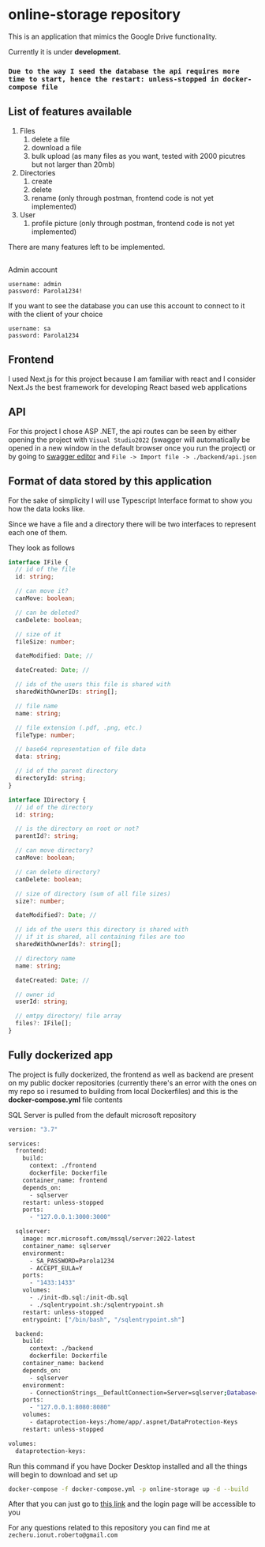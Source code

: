 # online-storage repository

This is an application that mimics the Google Drive functionality.

Currently it is under **development**.

### `Due to the way I seed the database the api requires more time to start, hence the restart: unless-stopped in docker-compose file`

## List of features available

1. Files
   1. delete a file
   2. download a file
   3. bulk upload (as many files as you want, tested with 2000 picutres but not larger than 20mb)
2. Directories
   1. create
   2. delete
   3. rename (only through postman, frontend code is not yet implemented)
3. User
   1. profile picture (only through postman, frontend code is not yet implemented)

There are many features left to be implemented.

##

Admin account

```
username: admin
password: Parola1234!
```

If you want to see the database you can use this account to connect to it with the client of your choice

```
username: sa
password: Parola1234
```

## Frontend

I used Next.js for this project because I am familiar with react and I consider Next.Js the best framework for developing React based web applications

## API

For this project I chose ASP .NET, the api routes can be seen by either opening the project with `Visual Studio2022` (swagger will automatically be opened in a new window in the default browser once you run the project) or by going to [swagger editor](https://editor.swagger.io/#/) and `File -> Import file -> ./backend/api.json`

## Format of data stored by this application

For the sake of simplicity I will use Typescript Interface format to show you how the data looks like.

Since we have a file and a directory there will be two interfaces to represent each one of them.

They look as follows

```typescript
interface IFile {
  // id of the file
  id: string;

  // can move it?
  canMove: boolean;

  // can be deleted?
  canDelete: boolean;

  // size of it
  fileSize: number;

  dateModified: Date; //

  dateCreated: Date; //

  // ids of the users this file is shared with
  sharedWithOwnerIDs: string[];

  // file name
  name: string;

  // file extension (.pdf, .png, etc.)
  fileType: number;

  // base64 representation of file data
  data: string;

  // id of the parent directory
  directoryId: string;
}
```

```typescript
interface IDirectory {
  // id of the directory
  id: string;

  // is the directory on root or not?
  parentId?: string;

  // can move directory?
  canMove: boolean;

  // can delete directory?
  canDelete: boolean;

  // size of directory (sum of all file sizes)
  size?: number;

  dateModified?: Date; //

  // ids of the users this directory is shared with
  // if it is shared, all containing files are too
  sharedWithOwnerIds?: string[];

  // directory name
  name: string;

  dateCreated: Date; //

  // owner id
  userId: string;

  // emtpy directory/ file array
  files?: IFile[];
}
```

## Fully dockerized app

The project is fully dockerized, the frontend as well as backend are present on my public docker repositories (currently there's an error with the ones on my repo so i resumed to building from local Dockerfiles) and this is the **docker-compose.yml** file contents

SQL Server is pulled from the default microsoft repository

```bash
version: "3.7"

services:
  frontend:
    build:
      context: ./frontend
      dockerfile: Dockerfile
    container_name: frontend
    depends_on:
      - sqlserver
    restart: unless-stopped
    ports:
      - "127.0.0.1:3000:3000"

  sqlserver:
    image: mcr.microsoft.com/mssql/server:2022-latest
    container_name: sqlserver
    environment:
      - SA_PASSWORD=Parola1234
      - ACCEPT_EULA=Y
    ports:
      - "1433:1433"
    volumes:
      - ./init-db.sql:/init-db.sql
      - ./sqlentrypoint.sh:/sqlentrypoint.sh
    restart: unless-stopped
    entrypoint: ["/bin/bash", "/sqlentrypoint.sh"]

  backend:
    build:
      context: ./backend
      dockerfile: Dockerfile
    container_name: backend
    depends_on:
      - sqlserver
    environment:
      - ConnectionStrings__DefaultConnection=Server=sqlserver;Database=FileStorage;User Id=sa;Password=Parola1234;TrustServerCertificate=True;
    ports:
      - "127.0.0.1:8080:8080"
    volumes:
      - dataprotection-keys:/home/app/.aspnet/DataProtection-Keys
    restart: unless-stopped

volumes:
  dataprotection-keys:

```

Run this command if you have Docker Desktop installed and all the things will begin to download and set up

```bash
docker-compose -f docker-compose.yml -p online-storage up -d --build
```

After that you can just go to [this link](http://localhost:3000) and the login page will be accessible to you

For any questions related to this repository you can find me at `zecheru.ionut.roberto@gmail.com`
